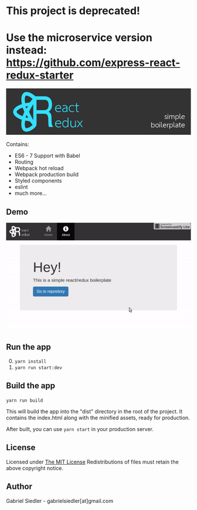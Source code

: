 # This project is deprecated!
# Use the microservice version instead: https://github.com/express-react-redux-starter

![Logo](docs/logo.png)

Contains:

* ES6 - 7 Support with Babel
* Routing
* Webpack hot reload
* Webpack production build
* Styled components
* eslint
* much more...

## Demo

![Logo](docs/demov2.gif)

## Run the app

0. ```yarn install```
0. ```yarn run start:dev```

## Build the app
```yarn run build```

This will build the app into the "dist" directory in the root of the project. It contains the index.html along with the minified assets, ready for production.

After built, you can use ```yarn start``` in your production server.

## License

Licensed under <a href="http://siedler.mit-license.org/">The MIT License</a>
Redistributions of files must retain the above copyright notice.

## Author

Gabriel Siedler - gabrielsiedler[at]gmail.com
